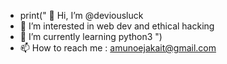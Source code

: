 - print(" 👋 Hi, I’m @deviousluck
- 👀 I’m interested in web dev and ethical hacking
- 🌱 I’m currently learning python3 ")
- 📫 How to reach me : amunoejakait@gmail.com

<!---
deviousluck/deviousluck is a ✨ special ✨ repository because its `README.md` (this file) appears on your GitHub profile.
You can click the Preview link to take a look at your changes.
--->
